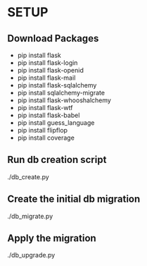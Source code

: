 # SETUP
## Download Packages
* pip install flask
* pip install flask-login
* pip install flask-openid
* pip install flask-mail
* pip install flask-sqlalchemy
* pip install sqlalchemy-migrate
* pip install flask-whooshalchemy
* pip install flask-wtf
* pip install flask-babel
* pip install guess_language
* pip install flipflop
* pip install coverage

## Run db creation script
./db_create.py

## Create the initial db migration
./db_migrate.py

## Apply the migration
./db_upgrade.py
